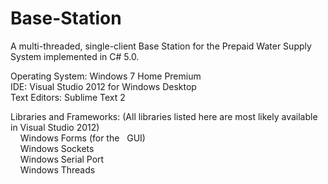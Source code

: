 # Base-Station
A multi-threaded, single-client Base Station for the Prepaid Water Supply System implemented in C# 5.0.  

Operating System: Windows 7 Home Premium  
IDE: Visual Studio 2012 for Windows Desktop  
Text Editors: Sublime Text 2  

Libraries and Frameworks: (All libraries listed here are most likely available in Visual Studio 2012)  
&nbsp;&nbsp;&nbsp;&nbsp;Windows Forms (for the&nbsp;&nbsp; GUI)  
&nbsp;&nbsp;&nbsp;&nbsp;Windows Sockets  
&nbsp;&nbsp;&nbsp;&nbsp;Windows Serial Port  
&nbsp;&nbsp;&nbsp;&nbsp;Windows Threads  